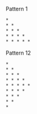 Pattern 1
```
* 
* * 
* * * 
* * * * 
* * * * * 
```
Pattern 12
```
* 
* * 
* * * 
* * * * 
* * * * * 
* * * * 
* * * 
* * 
* 
```
